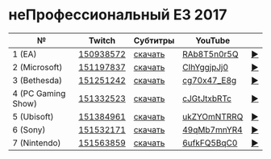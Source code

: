 # неПрофессиональный E3 2017

| № | Twitch | Субтитры | YouTube |  |
| --- | --- | --- | --- | --- |
| 1 (EA) | [150938572](https://www.twitch.tv/videos/150938572) | [скачать](../chats/v150938572.ass) | [RAb8T5n0r5Q](https://www.youtube.com/watch?v=RAb8T5n0r5Q) | [▶](../src/player.html?v=RAb8T5n0r5Q&s=150938572) |
| 2 (Microsoft) | [151197837](https://www.twitch.tv/videos/151197837) | [скачать](../chats/v151197837.ass) | [CIhYggjpJj0](https://www.youtube.com/watch?v=CIhYggjpJj0) | [▶](../src/player.html?v=CIhYggjpJj0&s=151197837) |
| 3 (Bethesda) | [151251242](https://www.twitch.tv/videos/151251242) | [скачать](../chats/v151251242.ass) | [cg70x47_E8g](https://www.youtube.com/watch?v=cg70x47_E8g) | [▶](../src/player.html?v=cg70x47_E8g&s=151251242) |
| 4 (PC Gaming Show) | [151332523](https://www.twitch.tv/videos/151332523) | [скачать](../chats/v151332523.ass) | [cJGtJtxbRTc](https://www.youtube.com/watch?v=cJGtJtxbRTc) | [▶](../src/player.html?v=cJGtJtxbRTc&s=151332523) |
| 5 (Ubisoft) | [151384961](https://www.twitch.tv/videos/151384961) | [скачать](../chats/v151384961.ass) | [ukZYOmNTRRQ](https://www.youtube.com/watch?v=ukZYOmNTRRQ) | [▶](../src/player.html?v=ukZYOmNTRRQ&s=151384961) |
| 6 (Sony) | [151532171](https://www.twitch.tv/videos/151532171) | [скачать](../chats/v151532171.ass) | [49qMb7mnYR4](https://www.youtube.com/watch?v=49qMb7mnYR4) | [▶](../src/player.html?v=49qMb7mnYR4&s=151532171) |
| 7 (Nintendo) | [151563859](https://www.twitch.tv/videos/151563859) | [скачать](../chats/v151563859.ass) | [6ufkFQ5BqC0](https://www.youtube.com/watch?v=6ufkFQ5BqC0) | [▶](../src/player.html?v=6ufkFQ5BqC0&s=151563859) |
